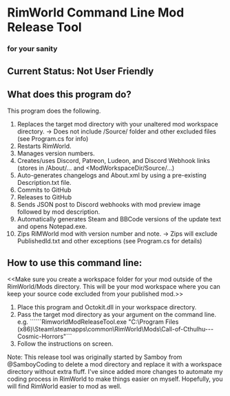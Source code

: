# RimWorld Command Line Mod Release Tool
### for your sanity

## Current Status: Not User Friendly

## What does this program do?
This program does the following.
1. Replaces the target mod directory with your unaltered mod workspace directory.
   -> Does not include /Source/ folder and other excluded files (see Program.cs for info)
2. Restarts RimWorld.
3. Manages version numbers.
4. Creates/uses Discord, Patreon, Ludeon, and Discord Webhook links (stores in <ModWorkspaceDir>/About/... and <ModWorkspaceDir/Source/...)
5. Auto-generates changelogs and About.xml by using a pre-existing Description.txt file.
6. Commits to GitHub
7. Releases to GitHub
8. Sends JSON post to Discord webhooks with mod preview image followed by mod description.
9. Automatically generates Steam and BBCode versions of the update text and opens Notepad.exe.
10. Zips RiMWorld mod with version number and note.
	-> Zips will exclude PublishedId.txt and other exceptions (see Program.cs for details)

## How to use this command line:
<<Make sure you create a workspace folder for your mod outside of the RimWorld/Mods directory. This will be your mod workspace where you can keep your source code excluded from your published mod.>>
1. Place this program and Octokit.dll in your workspace directory.
2. Pass the target mod directory as your argument on the command line.
  e.g.
  ``````RimworldModReleaseTool.exe "C:\Program Files (x86)\Steam\steamapps\common\RimWorld\Mods\Call-of-Cthulhu---Cosmic-Horrors"```
3. Follow the instructions on screen.

Note: This release tool was originally started by Samboy from @SamboyCoding to delete a mod directory and replace it with a workspace directory without extra fluff. I've since added more changes to automate my coding process in RimWorld to make things easier on myself. Hopefully, you will find RimWorld easier to mod as well.
